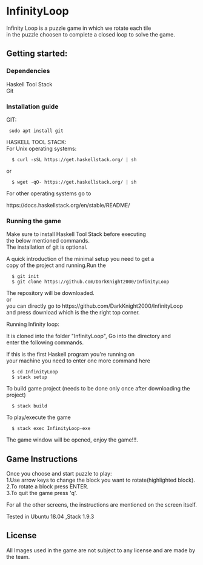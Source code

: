 # InfinityLoop
<p>Infinity Loop is a puzzle game in which we rotate each tile<br>
in the puzzle choosen to complete a closed loop to solve the game.</p>
<h2>Getting started:</h2>
<h3>Dependencies</h3>
<p>Haskell Tool Stack<br>
Git</p>
<h3>Installation guide</h3>
<p>GIT:</p>

```
 sudo apt install git
```

<p>HASKELL TOOL STACK:<br>
For Unix operating systems:</p>

```
  $ curl -sSL https://get.haskellstack.org/ | sh
```

<p>or</p>

```
  $ wget -qO- https://get.haskellstack.org/ | sh
```

<p>For other operating systems go to</p>
<p>https://docs.haskellstack.org/en/stable/README/</p>
<h3>Running the game</h3>
<p>Make sure to install Haskell Tool Stack before executing<br>
the below mentioned commands.<br>
The installation of git is optional.</p>
<p></p>
<p>A quick introduction of the minimal setup you need to get a<br>
copy of the project and running.Run the</p>

```
  $ git init
  $ git clone https://github.com/DarkKnight2000/InfinityLoop
```

<p>The repository will be downloaded.<br>
or<br>
you can directly go to https://github.com/DarkKnight2000/InfinityLoop<br>
and press download which is the the right top corner.</p>
<p>Running Infinity loop:</p>
<p>It is cloned into the folder "InfinityLoop", Go into the directory and<br>
enter the following commands.</p>
<p>If this is the first Haskell program you're running on<br>
your machine you need to enter one more command here</p>

```
  $ cd InfinityLoop
  $ stack setup
```

<p>To build game project (needs to be done only once after downloading the project)</p>

```
  $ stack build
```

<p>To play/execute the game</p>

```
  $ stack exec InfinityLoop-exe
```

<p>The game window will be opened, enjoy the game!!!.</p>
<h2>Game Instructions</h2>
<p>Once you choose and start puzzle to play:<br>
1.Use arrow keys to change the block you want to rotate(highlighted block).<br>
2.To rotate a block press ENTER.<br>
3.To quit the game press 'q'.</p>
<p>For all the other screens, the instructions are mentioned on the screen itself.</p>

<p> Tested in Ubuntu 18.04 ,Stack 1.9.3

<h2>License</h2>
<p>All Images used in the game are not subject to any license and are made by the team.<br>
</p>
